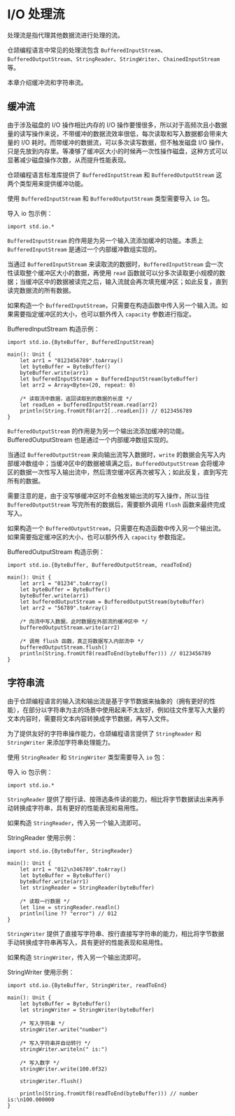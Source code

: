 # I/O 处理流

处理流是指代理其他数据流进行处理的流。

仓颉编程语言中常见的处理流包含 `BufferedInputStream`、`BufferedOutputStream`、`StringReader`、`StringWriter`、`ChainedInputStream` 等。

本章介绍缓冲流和字符串流。

## 缓冲流

由于涉及磁盘的 I/O 操作相比内存的 I/O 操作要慢很多，所以对于高频次且小数据量的读写操作来说，不带缓冲的数据流效率很低，每次读取和写入数据都会带来大量的 I/O 耗时。而带缓冲的数据流，可以多次读写数据，但不触发磁盘 I/O 操作，只是先放到内存里。等凑够了缓冲区大小的时候再一次性操作磁盘，这种方式可以显著减少磁盘操作次数，从而提升性能表现。

仓颉编程语言标准库提供了 `BufferedInputStream` 和 `BufferedOutputStream` 这两个类型用来提供缓冲功能。

使用 `BufferedInputStream` 和 `BufferedOutputStream` 类型需要导入 `io` 包。

导入 io 包示例：

<!-- run -->

```cangjie
import std.io.*
```

`BufferedInputStream` 的作用是为另一个输入流添加缓冲的功能。本质上 `BufferedInputStream` 是通过一个内部缓冲数组实现的。

当通过 `BufferedInputStream` 来读取流的数据时，`BufferedInputStream` 会一次性读取整个缓冲区大小的数据，再使用 `read` 函数就可以分多次读取更小规模的数据；当缓冲区中的数据被读完之后，输入流就会再次填充缓冲区；如此反复，直到读完数据流的所有数据。

如果构造一个 `BufferedInputStream`，只需要在构造函数中传入另一个输入流。如果需要指定缓冲区的大小，也可以额外传入 `capacity` 参数进行指定。

BufferedInputStream 构造示例：

<!-- run -->

```cangjie
import std.io.{ByteBuffer, BufferedInputStream}

main(): Unit {
    let arr1 = "0123456789".toArray()
    let byteBuffer = ByteBuffer()
    byteBuffer.write(arr1)
    let bufferedInputStream = BufferedInputStream(byteBuffer)
    let arr2 = Array<Byte>(20, repeat: 0)

    /* 读取流中数据，返回读取到的数据的长度 */
    let readLen = bufferedInputStream.read(arr2)
    println(String.fromUtf8(arr2[..readLen])) // 0123456789
}
```

`BufferedOutputStream` 的作用是为另一个输出流添加缓冲的功能。BufferedOutputStream 也是通过一个内部缓冲数组实现的。

当通过 `BufferedOutputStream` 来向输出流写入数据时，`write` 的数据会先写入内部缓冲数组中；当缓冲区中的数据被填满之后，`BufferedOutputStream` 会将缓冲区的数据一次性写入输出流中，然后清空缓冲区再次被写入；如此反复，直到写完所有的数据。

需要注意的是，由于没写够缓冲区时不会触发输出流的写入操作，所以当往 `BufferedOutputStream` 写完所有的数据后，需要额外调用 `flush` 函数来最终完成写入。

如果构造一个 `BufferedOutputStream`，只需要在构造函数中传入另一个输出流。如果需要指定缓冲区的大小，也可以额外传入 `capacity` 参数指定。

BufferedOutputStream 构造示例：

<!-- run -->

```cangjie
import std.io.{ByteBuffer, BufferedOutputStream, readToEnd}

main(): Unit {
    let arr1 = "01234".toArray()
    let byteBuffer = ByteBuffer()
    byteBuffer.write(arr1)
    let bufferedOutputStream = BufferedOutputStream(byteBuffer)
    let arr2 = "56789".toArray()

    /* 向流中写入数据，此时数据在外部流的缓冲区中 */
    bufferedOutputStream.write(arr2)

    /* 调用 flush 函数，真正将数据写入内部流中 */
    bufferedOutputStream.flush()
    println(String.fromUtf8(readToEnd(byteBuffer))) // 0123456789
}
```

## 字符串流

由于仓颉编程语言的输入流和输出流是基于字节数据来抽象的（拥有更好的性能），在部分以字符串为主的场景中使用起来不太友好，例如往文件里写入大量的文本内容时，需要将文本内容转换成字节数据，再写入文件。

为了提供友好的字符串操作能力，仓颉编程语言提供了 `StringReader` 和 `StringWriter` 来添加字符串处理能力。

使用 `StringReader` 和 `StringWriter` 类型需要导入 `io` 包：

导入 io 包示例：

<!-- run -->

```cangjie
import std.io.*
```

`StringReader` 提供了按行读、按筛选条件读的能力，相比将字节数据读出来再手动转换成字符串，具有更好的性能表现和易用性。

如果构造 `StringReader`，传入另一个输入流即可。

StringReader 使用示例：

<!-- run -->

```cangjie
import std.io.{ByteBuffer, StringReader}

main(): Unit {
    let arr1 = "012\n346789".toArray()
    let byteBuffer = ByteBuffer()
    byteBuffer.write(arr1)
    let stringReader = StringReader(byteBuffer)

    /* 读取一行数据 */
    let line = stringReader.readln()
    println(line ?? "error") // 012
}
```

`StringWriter` 提供了直接写字符串、按行直接写字符串的能力，相比将字节数据手动转换成字符串再写入，具有更好的性能表现和易用性。

如果构造 `StringWriter`，传入另一个输出流即可。

StringWriter 使用示例：

<!-- run -->

```cangjie
import std.io.{ByteBuffer, StringWriter, readToEnd}

main(): Unit {
    let byteBuffer = ByteBuffer()
    let stringWriter = StringWriter(byteBuffer)

    /* 写入字符串 */
    stringWriter.write("number")

    /* 写入字符串并自动转行 */
    stringWriter.writeln(" is:")

    /* 写入数字 */
    stringWriter.write(100.0f32)

    stringWriter.flush()

    println(String.fromUtf8(readToEnd(byteBuffer))) // number is:\n100.000000
}
```
